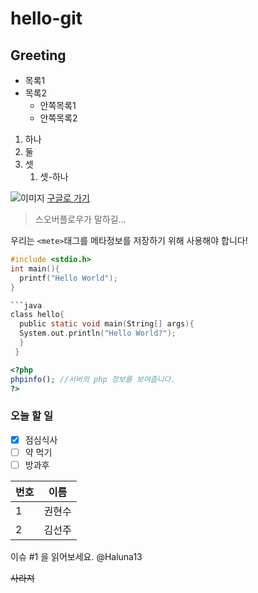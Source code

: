 # hello-git
## Greeting

* 목록1
* 목록2
  * 안쪽목록1
  * 안쪽목록2
  
1. 하나
1. 둘
1. 셋
   1. 셋-하나
  
![이미지](https://cdn.pixabay.com/photo/2015/07/27/19/47/turtle-863336__340.jpg)
[구글로 가기](https://google.com)

>스오버플로우가 말하길...

우리는 `<mete>`태그를 메타정보를 저장하기 위해 사용해야 합니다!

```c
#include <stdio.h>
int main(){
  printf("Hello World");
}

```java
class hello{
  public static void main(String[] args){
  System.out.println("Hello World?");
  }
 }
```

```php
<?php
phpinfo(); //서버의 php 정보를 보여줍니다.
?>
```

### 오늘 할 일
- [x] 점심식사
- [ ] 약 먹기
- [ ] 방과후

| 번호 | 이름 |
| ---- | ---- |
| 1 | 권현수 |
| 2 | 김선주 |

이슈 #1 을 읽어보세요.
@Haluna13

~~사라져~~


